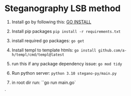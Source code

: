 # Steganography LSB method

1) Install go by following  this:
    [GO INSTALL](https://go.dev/doc/install)
2) Install pip packages
    `pip install -r requirements.txt`
3) install required go packages:
    `go get`
4) Install templ to template htmls:
    `go install github.com/a-h/templ/cmd/templ@latest`
5) run this if any package dependency issue:
    `go mod tidy`
6) Run python server:
    `python 3.10 stegano-py/main.py`

7) in root dir run:
    ``go run main.go`
    
`
